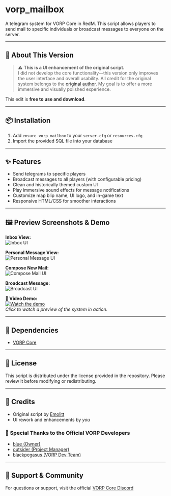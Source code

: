 # **vorp_mailbox**  
A telegram system for VORP Core in RedM. This script allows players to send mail to specific individuals or broadcast messages to everyone on the server.

---

## 📝 **About This Version**  
> ⚠️ **This is a UI enhancement of the original script.**  
I did not develop the core functionality—this version only improves the user interface and overall usability. All credit for the original system belongs to the [original author](#credits). My goal is to offer a more immersive and visually polished experience.

This edit is **free to use and download**.

---

## 📦 **Installation**  
1. Add `ensure vorp_mailbox` to your `server.cfg` or `resources.cfg`  
2. Import the provided SQL file into your database

---

## ✨ **Features**  
- Send telegrams to specific players  
- Broadcast messages to all players (with configurable pricing)  
- Clean and historically themed custom UI  
- Play immersive sound effects for message notifications  
- Customize map blip name, UI logo, and in-game text  
- Responsive HTML/CSS for smoother interactions  

---

## 🖼️ **Preview Screenshots & Demo**  

**Inbox View:**  
![Inbox UI](https://files.catbox.moe/qk3nfq.png)

**Personal Message View:**  
![Personal Message UI](https://files.catbox.moe/w0xbs1.png)

**Compose New Mail:**  
![Compose Mail UI](https://files.catbox.moe/p0ymva.png)

**Broadcast Message:**  
![Broadcast UI](https://files.catbox.moe/wqh2r1.png)

**🎥 Video Demo:**  
[![Watch the demo](https://img.youtube.com/vi/Css16MuODGM/0.jpg)](https://youtu.be/Css16MuODGM)  
*Click to watch a preview of the system in action.*

---

## 🔧 **Dependencies**  
- [VORP Core](https://github.com/VORPCORE/vorp_core-lua)

---

## 📜 **License**  
This script is distributed under the license provided in the repository. Please review it before modifying or redistributing.

---

## 👤 **Credits**  
- Original script by [Emolitt](https://github.com/RomainJolidon)  
- UI rework and enhancements by *you*

### 🙏 **Special Thanks to the Official VORP Developers**  
- [blue (Owner)](https://github.com/kamelzarandah)  
- [outsider (Project Manager)](https://github.com/outsider31000?tab=repositories)  
- [blackpegasus (VORP Dev Team)](https://github.com/creativewild)  

---

## 💬 **Support & Community**  
For questions or support, visit the official [VORP Core Discord](https://discord.gg/JjNYMnDKMf)
